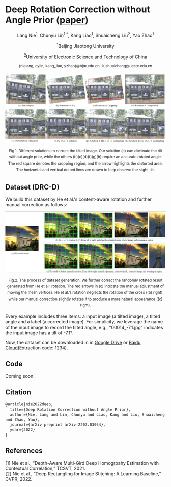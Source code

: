 # Deep Rotation Correction without Angle Prior ([paper](https://arxiv.org/abs/2207.03054))
<p align="center">Lang Nie<sup>1</sup>, Chunyu Lin<sup>1 *</sup>, Kang Liao<sup>1</sup>, Shuaicheng Liu<sup>2</sup>, Yao Zhao<sup>1</sup></p>
<p align="center"><sup>1</sup>Beijing Jiaotong University</p>
<p align="center"><sup>2</sup>University of Electronic Science and Technology of China</p>
<p align="center"><sup>{nielang, cylin, kang_liao, yzhao}@bjtu.edu.cn, liushuaicheng@uestc.edu.cn</sup></p>

<div align=center>
<img src="https://github.com/nie-lang/RotationCorrection/blob/main/fig1.jpg"/>
</div>
<p align="center"><sup>Fig.1. Different solutions to correct the tilted image. Our solution (e) can eliminate the tilt without angle prior, while the others (b)(c)(d)(f)(g)(h) require an accurate rotated angle. The red square denotes the cropping region, and the arrow highlights the distorted area. The horizontal and vertical dotted lines are drawn to help observe the slight tilt.</sup></p>

## Dataset (DRC-D)
We build this dataset by He et al.'s content-aware rotation and further manual correction as follows:
<div align=center>
<img src="https://github.com/nie-lang/RotationCorrection/blob/main/dataset.jpg"/>
</div>
<p align="center"><sup>Fig.2. The process of dataset generation. We further correct the randomly rotated result generated from He et al.’ rotation. The red arrows in (c) indicate the manual adjustment of moving the mesh vertices. He et al.’s rotation neglects the rotation of the cross ((b) right), while our manual correction slightly rotates it to produce a more natural appearance ((c) right).</sup></p>

Every example includes three items: a input image (a tilted image), a tilted angle and a label (a corrected image). For simplicity, we leverage the name of the input image to record the tilted angle, e.g., "00014_-7.1.jpg" indicates the input image has a tilt of -7.1°.

Now, the dataset can be downloaded in in [Google Drive](https://drive.google.com/drive/folders/1y8964QKakL1zJsuzuivCx41_YkrsOKv_?usp=share_link) or [Baidu Cloud](https://pan.baidu.com/s/1WByNz64oNoSRbuzCgcnXGQ)(Extraction code: 1234).

## Code
Coming soon. 

## Citation
```
@article{nie2022deep,
  title={Deep Rotation Correction without Angle Prior},
  author={Nie, Lang and Lin, Chunyu and Liao, Kang and Liu, Shuaicheng and Zhao, Yao},
  journal={arXiv preprint arXiv:2207.03054},
  year={2022}
}
```

## References
[1] Nie et al., “Depth-Aware Multi-Gird Deep Homogrpahy Estimation with Contextual Correlation,” TCSVT, 2021.  
[2] Nie et al., “Deep Rectangling for Image Stitching: A Learning Baseline,” CVPR, 2022.  
